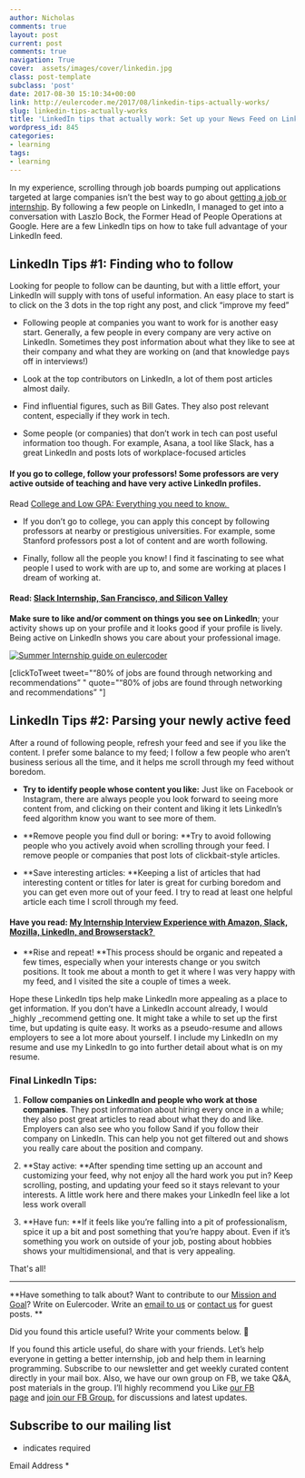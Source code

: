 ```yaml
---
author: Nicholas
comments: true
layout: post
current: post
comments: true
navigation: True
cover:  assets/images/cover/linkedin.jpg
class: post-template
subclass: 'post'
date: 2017-08-30 15:10:34+00:00
link: http://eulercoder.me/2017/08/linkedin-tips-actually-works/
slug: linkedin-tips-actually-works
title: 'LinkedIn tips that actually work: Set up your News Feed on LinkedIn'
wordpress_id: 845
categories:
- learning
tags:
- learning
---
```


In my experience, scrolling through job boards pumping out applications targeted at large companies isn’t the best way to go about [getting a job or internship](http://eulercoder.me/2017/07/summer-internship-ultimate-guide/). By following a few people on LinkedIn, I managed to get into a conversation with Laszlo Bock, the Former Head of People Operations at Google. Here are a few LinkedIn tips on how to take full advantage of your LinkedIn feed.


## LinkedIn Tips #1: Finding who to follow


Looking for people to follow can be daunting, but with a little effort, your LinkedIn will supply with tons of useful information. An easy place to start is to click on the 3 dots in the top right any post, and click “improve my feed” 



 	
  * Following people at companies you want to work for is another easy start. Generally, a few people in every company are very active on LinkedIn. Sometimes they post information about what they like to see at their company and what they are working on (and that knowledge pays off in interviews!)

 	
  * Look at the top contributors on LinkedIn, a lot of them post articles almost daily.

 	
  * Find influential figures, such as Bill Gates. They also post relevant content, especially if they work in tech. 

 	
  * Some people (or companies) that don’t work in tech can post useful information too though. For example, Asana, a tool like Slack, has a great LinkedIn and posts lots of workplace-focused articles

 	
<!-- more -->


#### If you go to college, follow your professors! Some professors are very active outside of teaching and have very active LinkedIn profiles.

Read [College and Low GPA: Everything you need to know.](http://eulercoder.me/2017/08/college-low-gpa-know-everything/)[ ](http://eulercoder.me/2017/08/college-low-gpa-know-everything/)




 	
  * If you don’t go to college, you can apply this concept by following professors at nearby or prestigious universities. For example, some Stanford professors post a lot of content and are worth following.

 	
  * Finally, follow all the people you know! I find it fascinating to see what people I used to work with are up to, and some are working at places I dream of working at.


#### Read: [Slack Internship, San Francisco, and Silicon Valley](http://eulercoder.me/2017/07/slack-internship-sf-silicon-valley/)





**Make sure to like and/or comment on things you see on LinkedIn**; your activity shows up on your profile and it looks good if your profile is lively. Being active on LinkedIn shows you care about your professional image.



[![Summer Internship guide on eulercoder](http://eulercoder.me/wp-content/uploads/2017/08/Internship-in-article-post.jpg)](http://eulercoder.me/2017/07/summer-internship-ultimate-guide/)

[clickToTweet tweet="“80% of jobs are found through networking and recommendations” " quote="“80% of jobs are found through networking and recommendations” "]


## 




## 




## 




## LinkedIn Tips #2: Parsing your newly active feed


After a round of following people, refresh your feed and see if you like the content. I prefer some balance to my feed; I follow a few people who aren’t business serious all the time, and it helps me scroll through my feed without boredom.



 	
  * **Try to identify people whose content you like:** Just like on Facebook or Instagram, there are always people you look forward to seeing more content from, and clicking on their content and liking it lets LinkedIn’s feed algorithm know you want to see more of them.

 	
  * **Remove people you find dull or boring: **Try to avoid following people who you actively avoid when scrolling through your feed. I remove people or companies that post lots of clickbait-style articles.

 	
  * **Save interesting articles: **Keeping a list of articles that had interesting content or titles for later is great for curbing boredom and you can get even more out of your feed. I try to read at least one helpful article each time I scroll through my feed.


#### Have you read: [My Internship Interview Experience with Amazon, Slack, Mozilla, LinkedIn, and Browserstack? ](http://eulercoder.me/2017/07/slack-amazon-mozilla-linkedin-interview/)




 	
  * **Rise and repeat! **This process should be organic and repeated a few times, especially when your interests change or you switch positions. It took me about a month to get it where I was very happy with my feed, and I visited the site a couple of times a week.


Hope these LinkedIn tips help make LinkedIn more appealing as a place to get information. If you don’t have a LinkedIn account already, I would _highly _recommend getting one. It might take a while to set up the first time, but updating is quite easy. It works as a pseudo-resume and allows employers to see a lot more about yourself. I include my LinkedIn on my resume and use my LinkedIn to go into further detail about what is on my resume.


### Final LinkedIn Tips:





 	
  1. **Follow companies on LinkedIn and people who work at those companies**. They post information about hiring every once in a while; they also post great articles to read about what they do and like. Employers can also see who you follow Sand if you follow their company on LinkedIn. This can help you not get filtered out and shows you really care about the position and company.

 	
  2. **Stay active: **After spending time setting up an account and customizing your feed, why not enjoy all the hard work you put in? Keep scrolling, posting, and updating your feed so it stays relevant to your interests. A little work here and there makes your LinkedIn feel like a lot less work overall

 	
  3. **Have fun: **If it feels like you’re falling into a pit of professionalism, spice it up a bit and post something that you’re happy about. Even if it’s something you work on outside of your job, posting about hobbies shows your multidimensional, and that is very appealing.


That's all!



* * *



**Have something to talk about? Want to contribute to our [Mission and Goal](http://eulercoder.me/about)? Write on Eulercoder. Write an [email to us](mailto:hi@eulercoder.me) or [contact us](http://eulercoder.me/contact) for guest posts. **

Did you found this article useful? Write your comments below. 🙂

If you found this article useful, do share with your friends. Let’s help everyone in getting a better internship, job and help them in learning programming. Subscribe to our newsletter and get weekly curated content directly in your mail box. Also, we have our own group on FB, we take Q&A, post materials in the group. I’ll highly recommend you Like [our FB page](https://www.facebook.com/eulercoder) and [join our FB Group.](https://www.facebook.com/groups/eulercoder) for discussions and latest updates.












## Subscribe to our mailing list




* indicates required




Email Address *























